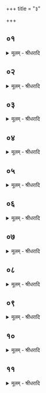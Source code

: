 +++
title = "३"

+++


## ०१
<details><summary>मूलम् - श्रीधरादि</summary>

अथा᳘तो व्वपा᳘नाᳫँ᳭ हो᳘मः॥  
(मो) ना᳘नैव᳘ चरेयुरा᳘ व्वैश्वदेव᳘स्य व्वपा᳘यै व्वैश्वदेव᳘स्य व्वपा᳘याᳫँ᳭ हुता᳘यां तदन्वि᳘तरा जुहुयुरि᳘ति ह स्माह सत्य᳘कामो जाबालो व्वि᳘श्वे वै स᳘र्व्वे देवास्त᳘देतान्यथादेवत᳘म्प्रीणाती᳘ति॥
</details>

## ०२
<details><summary>मूलम् - श्रीधरादि</summary>

(त्यै) ऐन्द्राग्न᳘स्य व्वपा᳘याᳫँ᳭ हुता᳘याम्॥  
(न्त) तदन्वि᳘तरा जुहुयुरि᳘ति ह स्माहतुः सौमापौ मा᳘नुतन्तव्याविन्द्राग्ग्नी वै स᳘र्व्वे देवास्त᳘दे᳘वैनान्यथादेवत᳘म्प्रीणाती᳘ति॥
</details>

## ०३
<details><summary>मूलम् - श्रीधरादि</summary>

काय᳘स्य व्वपा᳘याᳫँ᳭ हुता᳘याम्॥  
(न्त) तदन्वि᳘तरा जुहुयुरि᳘ति ह स्माह[[!!]] शै᳘लालिः प्रजा᳘पतिर्व्वै कः᳘ प्रजा᳘पतिमु वा ऽअ᳘नु स᳘र्व्वे देवास्त᳘दे᳘वैनान्यथादेवत᳘म्प्रीणातीति॥
</details>

## ०४
<details><summary>मूलम् - श्रीधरादि</summary>

(त्ये᳘) ए᳘कविᳫँ᳭शतिञ्चातुर्मास्यदेवता᳘ ऽअनुद्रु᳘त्य॥  
(त्यै) एकविᳫँ᳭शतिधा᳘ कृत्वा प्र᳘चरेयुरि᳘ति ह स्माह भाल्लवेय᳘ ऽएता᳘वन्तो वै स᳘र्व्वे देवा या᳘वत्यश्चातुर्म्मास्यदेवतास्त᳘दे᳘वैनान्यथादेवत᳘म्प्रीणाती᳘ति॥
</details>

## ०५
<details><summary>मूलम् - श्रीधरादि</summary>

ना᳘नैव᳘ चरेयुः॥  
(रि᳘) इ᳘तीन्द्रोतः शौ᳘नकः कि᳘मुत᳘ त्वरेरंस्त᳘दे᳘वैनान्यथा᳘देवतम्प्रीणाती᳘त्येतद᳘ह ते᳘षाम्व᳘चो ऽन्या᳘ त्वेवा᳘त स्थि᳘तिः॥
</details>

## ०६
<details><summary>मूलम् - श्रीधरादि</summary>

(र᳘) अ᳘थ होवाच या᳘ज्ञवल्क्यः॥  
सकृ᳘देव᳘ प्राजापत्या᳘भिः प्रच᳘रेयुः सकृ᳘द्देवदेव᳘त्याभिस्त᳘दे᳘वैनान्यथादेवत᳘म्प्रीणात्य᳘ञ्जसा यज्ञ᳘स्य सᳫँ᳭स्थामु᳘पैति न᳘ ह्वलती᳘ति॥
</details>

## ०७
<details><summary>मूलम् - श्रीधरादि</summary>

हुता᳘सु व्वपा᳘सु॥  
प्रप᳘द्याध्वर्य्यू᳘ रजते᳘न पा᳘त्रेण प्राजापत्य᳘म्महिमा᳘नमु᳘त्तरङ्ग्र᳘हङ्गृह्णाति त᳘स्य पुरोरुग्यः᳘ प्राणतो᳘ निमिषतो᳘ महित्वे᳘ति व्विप᳘र्य्यस्ते याज्या ऽनुवा᳘क्ये ऽअयातयाम᳘ताया ऽएष᳘ ऽएव᳘ प्रैषो व्व᳘षट्कृते जुहोति य᳘स्ते रा᳘त्रौ सम्वत्सरे᳘ महिमा᳘ सम्बभूवे᳘ति᳘ नानुव᳘षट्करोति त᳘स्योक्तम्ब्रा᳘ह्मणम्॥
</details>

## ०८
<details><summary>मूलम् - श्रीधरादि</summary>

(न्ना) नान्ये᳘षाम्पशूना᳘न्तेदन्या᳘ ऽअवद्य᳘न्ति॥ 
(न्त्य) अ᳘वद्यन्त्य᳘श्वस्य दक्षिण᳘तो ऽन्ये᳘षाम्पशूना᳘मवद्य᳘न्त्युत्तरतो᳘ ऽश्वस्य प्लक्षशाखा᳘स्वन्ये᳘षाम्पशूना᳘मवद्य᳘न्ति व्वेतसशाखास्व᳘श्वस्य॥
</details>

## ०९
<details><summary>मूलम् - श्रीधरादि</summary>

त᳘दु होवाच सा᳘त्ययज्ञिः॥  
(रि) इतर᳘थैव᳘ कुर्य्युः पथ᳘ ऽएव᳘ नापोदि᳘त्यमि᳘ति पू᳘र्व्वा᳘ त्वेव स्थि᳘तिरु᳘क्थ्यो यज्ञस्ते᳘नान्तरिक्षलोक᳘मृध्नोति स᳘र्व्वस्तोमो ऽतिरात्र᳘ ऽउत्तमम᳘हर्भ्भवति स᳘र्व्वम्वै स᳘र्व्वस्तोमो ऽतिरात्रः स᳘र्व्वमश्वमेधः स᳘र्व्वस्या᳘प्त्यै स᳘र्व्वस्या᳘वरुद्ध्यै॥
</details>

## १०
<details><summary>मूलम् - श्रीधरादि</summary>

त᳘स्य त्रिवृ᳘द्बहिष्पवमान᳘म्॥  
(म्प) पञ्चदशान्या᳘ज्यानि सप्तदशो मा᳘ध्यन्दिनः प᳘वमान ऽएकविᳫँ᳭शा᳘नि पृष्ठानि त्रिणव᳘स्तृती᳘यः प᳘वमानस्त्र᳘यस्त्रिᳫँ᳭शमग्निष्टोमसा᳘मैकविᳫँ᳭शा᳘न्युक्था᳘न्येकविᳫँ᳭शः᳘ षोडशी᳘ पञ्चदशी रा᳘त्रिस्त्रिवृ᳘त्सन्धिर्य्य᳘द्द्विती᳘यस्या᳘ह्नः पृष्ठ्य᳘स्य षडह᳘स्य त᳘च्छस्त्र᳘मतिरात्रो᳘ यज्ञस्ते᳘नामुं᳘ लोक᳘मृध्नोति॥
</details>

## ११
<details><summary>मूलम् - श्रीधरादि</summary>

(त्ये᳘) ए᳘कविᳫँ᳭शतिः सवनी᳘याः पश᳘वः॥  
स᳘र्व्व ऽआग्नेयास्ते᳘षाᳫँ᳭ समानं कर्मे᳘त्यु है᳘क ऽआहुश्च᳘तुर्व्विᳫँ᳭शति᳘न्त्वे᳘वैता᳘न्गव्याना᳘लभेत द्वादश᳘भ्यो देव᳘ताभ्यो द्वा᳘दश मा᳘साः संवत्सरः स᳘र्व्वᳫँ᳭ संवत्सरः स᳘र्व्वमश्वमेधः स᳘र्व्वस्या᳘प्त्यै स᳘र्व्वस्या᳘वरुद्ध्यै॥
</details>